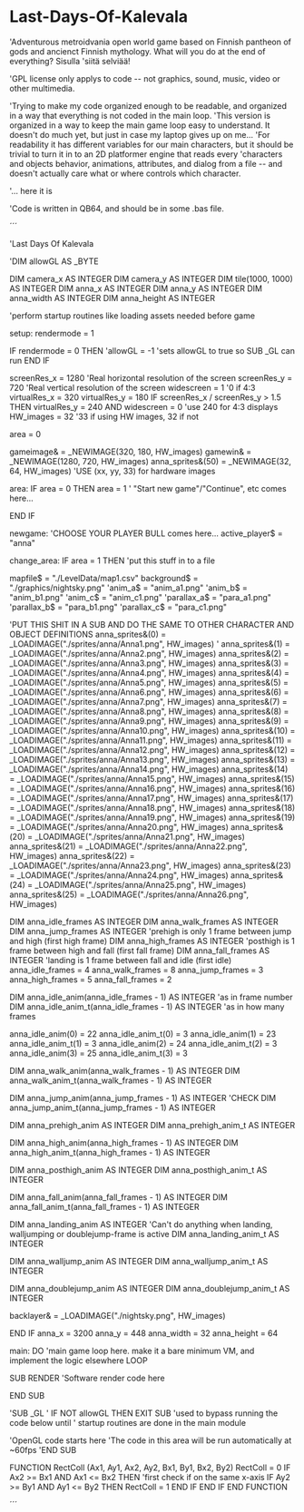 

# Last-Days-Of-Kalevala 

'Adventurous metroidvania open world game based on Finnish pantheon of gods and ancienct Finnish mythology. What will you do at the end of everything? Sisulla 'siitä selviää!

'GPL license only applys to code -- not graphics, sound, music, video or other multimedia.

'Trying to make my code organized enough to be readable, and organized in a way that everything is not coded in the main loop. 'This version is organized in a way to keep the main game loop easy to understand. It doesn't do much yet, but just in case my laptop gives up on me... 'For readability it has different variables for our main characters, but it should be trivial to turn it in to an 2D platformer engine that reads every 'characters and objects behavior, animations, attributes, and dialog from a file -- and doesn't actually care what or where controls which character.

'... here it is

'Code is written in QB64, and should be in some .bas file.

´´´

'Last Days Of Kalevala

'DIM allowGL AS _BYTE

DIM camera_x AS INTEGER DIM camera_y AS INTEGER DIM tile(1000, 1000) AS INTEGER DIM anna_x AS INTEGER DIM anna_y AS INTEGER DIM anna_width AS INTEGER DIM anna_height AS INTEGER

'perform startup routines like loading assets needed before game

setup: rendermode = 1

IF rendermode = 0 THEN 'allowGL = -1 'sets allowGL to true so SUB _GL can run END IF

screenRes_x = 1280 'Real horizontal resolution of the screen screenRes_y = 720 'Real vertical resolution of the screen widescreen = 1 '0 if 4:3 virtualRes_x = 320 virtualRes_y = 180 IF screenRes_x / screenRes_y > 1.5 THEN virtualRes_y = 240 AND widescreen = 0 'use 240 for 4:3 displays HW_images = 32 '33 if using HW images, 32 if not

area = 0

gameimage& = _NEWIMAGE(320, 180, HW_images) gamewin& = _NEWIMAGE(1280, 720, HW_images) anna_sprites&(50) = _NEWIMAGE(32, 64, HW_images) 'USE (xx, yy, 33) for hardware images

area: IF area = 0 THEN area = 1 ' "Start new game"/"Continue", etc comes here...

END IF

newgame: 'CHOOSE YOUR PLAYER BULL comes here... active_player$ = "anna"

change_area: IF area = 1 THEN 'put this stuff in to a file

mapfile$ = "./LevelData/map1.csv"
background$ = "./graphics/nightsky.png"
'anim_a$ = "anim_a1.png"
'anim_b$ = "anim_b1.png"
'anim_c$ = "anim_c1.png"
'parallax_a$ = "para_a1.png"
'parallax_b$ = "para_b1.png"
'parallax_c$ = "para_c1.png"

'PUT THIS SHIT IN A SUB AND DO THE SAME TO OTHER CHARACTER AND OBJECT DEFINITIONS
anna_sprites&(0) = _LOADIMAGE("./sprites/anna/Anna1.png", HW_images) '
anna_sprites&(1) = _LOADIMAGE("./sprites/anna/Anna2.png", HW_images)
anna_sprites&(2) = _LOADIMAGE("./sprites/anna/Anna3.png", HW_images)
anna_sprites&(3) = _LOADIMAGE("./sprites/anna/Anna4.png", HW_images)
anna_sprites&(4) = _LOADIMAGE("./sprites/anna/Anna5.png", HW_images)
anna_sprites&(5) = _LOADIMAGE("./sprites/anna/Anna6.png", HW_images)
anna_sprites&(6) = _LOADIMAGE("./sprites/anna/Anna7.png", HW_images)
anna_sprites&(7) = _LOADIMAGE("./sprites/anna/Anna8.png", HW_images)
anna_sprites&(8) = _LOADIMAGE("./sprites/anna/Anna9.png", HW_images)
anna_sprites&(9) = _LOADIMAGE("./sprites/anna/Anna10.png", HW_images)
anna_sprites&(10) = _LOADIMAGE("./sprites/anna/Anna11.png", HW_images)
anna_sprites&(11) = _LOADIMAGE("./sprites/anna/Anna12.png", HW_images)
anna_sprites&(12) = _LOADIMAGE("./sprites/anna/Anna13.png", HW_images)
anna_sprites&(13) = _LOADIMAGE("./sprites/anna/Anna14.png", HW_images)
anna_sprites&(14) = _LOADIMAGE("./sprites/anna/Anna15.png", HW_images)
anna_sprites&(15) = _LOADIMAGE("./sprites/anna/Anna16.png", HW_images)
anna_sprites&(16) = _LOADIMAGE("./sprites/anna/Anna17.png", HW_images)
anna_sprites&(17) = _LOADIMAGE("./sprites/anna/Anna18.png", HW_images)
anna_sprites&(18) = _LOADIMAGE("./sprites/anna/Anna19.png", HW_images)
anna_sprites&(19) = _LOADIMAGE("./sprites/anna/Anna20.png", HW_images)
anna_sprites&(20) = _LOADIMAGE("./sprites/anna/Anna21.png", HW_images)
anna_sprites&(21) = _LOADIMAGE("./sprites/anna/Anna22.png", HW_images)
anna_sprites&(22) = _LOADIMAGE("./sprites/anna/Anna23.png", HW_images)
anna_sprites&(23) = _LOADIMAGE("./sprites/anna/Anna24.png", HW_images)
anna_sprites&(24) = _LOADIMAGE("./sprites/anna/Anna25.png", HW_images)
anna_sprites&(25) = _LOADIMAGE("./sprites/anna/Anna26.png", HW_images)

DIM anna_idle_frames AS INTEGER
DIM anna_walk_frames AS INTEGER
DIM anna_jump_frames AS INTEGER
'prehigh is only 1 frame between jump and high (first high frame)
DIM anna_high_frames AS INTEGER
'posthigh is 1 frame between high and fall (first fall frame)
DIM anna_fall_frames AS INTEGER
'landing is 1 frame between fall and idle (first idle)
anna_idle_frames = 4
anna_walk_frames = 8
anna_jump_frames = 3
anna_high_frames = 5
anna_fall_frames = 2

DIM anna_idle_anim(anna_idle_frames - 1) AS INTEGER 'as in frame number
DIM anna_idle_anim_t(anna_idle_frames - 1) AS INTEGER 'as in how many frames

anna_idle_anim(0) = 22
anna_idle_anim_t(0) = 3
anna_idle_anim(1) = 23
anna_idle_anim_t(1) = 3
anna_idle_anim(2) = 24
anna_idle_anim_t(2) = 3
anna_idle_anim(3) = 25
anna_idle_anim_t(3) = 3


DIM anna_walk_anim(anna_walk_frames - 1) AS INTEGER
DIM anna_walk_anim_t(anna_walk_frames - 1) AS INTEGER

DIM anna_jump_anim(anna_jump_frames - 1) AS INTEGER 'CHECK
DIM anna_jump_anim_t(anna_jump_frames - 1) AS INTEGER

DIM anna_prehigh_anim AS INTEGER
DIM anna_prehigh_anim_t AS INTEGER

DIM anna_high_anim(anna_high_frames - 1) AS INTEGER
DIM anna_high_anim_t(anna_high_frames - 1) AS INTEGER

DIM anna_posthigh_anim AS INTEGER
DIM anna_posthigh_anim_t AS INTEGER

DIM anna_fall_anim(anna_fall_frames - 1) AS INTEGER
DIM anna_fall_anim_t(anna_fall_frames - 1) AS INTEGER

DIM anna_landing_anim AS INTEGER 'Can't do anything when landing, walljumping or doublejump-frame is active
DIM anna_landing_anim_t AS INTEGER

DIM anna_walljump_anim AS INTEGER
DIM anna_walljump_anim_t AS INTEGER

DIM anna_doublejump_anim AS INTEGER
DIM anna_doublejump_anim_t AS INTEGER


backlayer& = _LOADIMAGE("./nightsky.png", HW_images)

END IF anna_x = 3200 anna_y = 448 anna_width = 32 anna_height = 64

main: 
DO
'main game loop here. make it a bare minimum VM, and implement the logic elsewhere
LOOP

SUB RENDER 'Software render code here

END SUB

'SUB _GL ' IF NOT allowGL THEN EXIT SUB 'used to bypass running the code below until ' startup routines are done in the main module

'OpenGL code starts here 'The code in this area will be run automatically at ~60fps 'END SUB

FUNCTION RectColl (Ax1, Ay1, Ax2, Ay2, Bx1, By1, Bx2, By2) 
RectColl = 0 
IF Ax2 >= Bx1 AND Ax1 <= Bx2 THEN 
'first check if on the same x-axis 
IF Ay2 >= By1 AND Ay1 <= By2 THEN RectColl = 1 
END IF
END IF 
END FUNCTION

´´´



